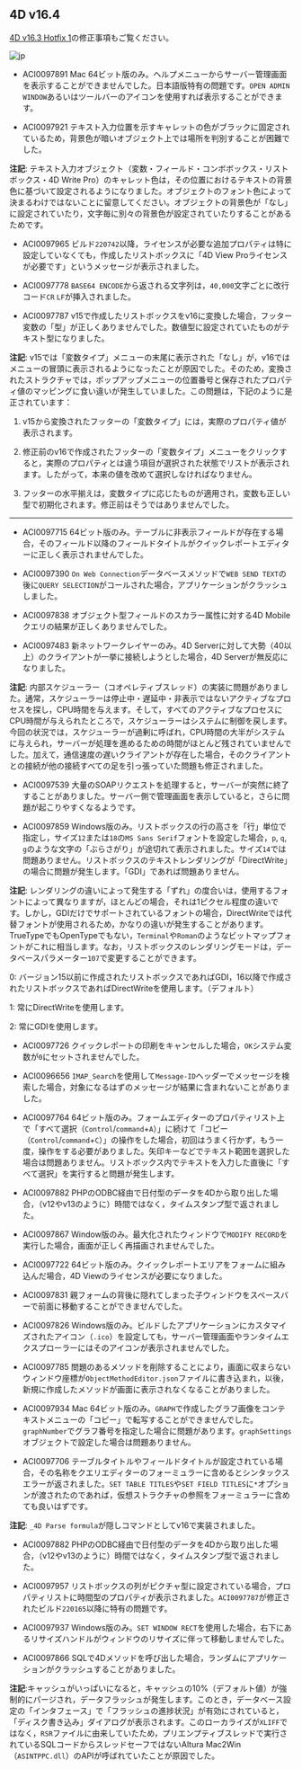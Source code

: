 ## 4D v16.4
[4D v16.3 Hotfix 1](https://github.com/4D-JP/release-notes/tree/master/v16/16.3/hf1/)の修正事項もご覧ください。

![jp](https://cloud.githubusercontent.com/assets/10509075/16182979/016305e0-36e7-11e6-816b-2335cc6f0abb.png)

* ACI0097891 Mac 64ビット版のみ。ヘルプメニューからサーバー管理画面を表示することができませんでした。日本語版特有の問題です。``OPEN ADMIN WINDOW``あるいはツールバーのアイコンを使用すれば表示することができます。

* ACI0097921 テキスト入力位置を示すキャレットの色がブラックに固定されているため，背景色が暗いオブジェクト上では場所を判別することが困難でした。

**注記**: テキスト入力オブジェクト（変数・フィールド・コンボボックス・リストボックス・4D Write Pro）のキャレット色は，その位置におけるテキストの背景色に基づいて設定されるようになりました。オブジェクトのフォント色によって決まるわけではないことに留意してください。オブジェクトの背景色が「なし」に設定されていたり，文字毎に別々の背景色が設定されていたりすることがあるためです。

* ACI0097965 ビルド``220742``以降，ライセンスが必要な追加プロパティは特に設定していなくても，作成したリストボックスに「4D View Proライセンスが必要です」というメッセージが表示されました。

* ACI0097778 ``BASE64 ENCODE``から返される文字列は，``40,000``文字ごとに改行コード``CR`` ``LF``が挿入されました。

* ACI0097787 v15で作成したリストボックスをv16に変換した場合，フッター変数の「型」が正しくありませんでした。数値型に設定されていたものがテキスト型になりました。

**注記**: v15では「変数タイプ」メニューの末尾に表示された「なし」が，v16ではメニューの冒頭に表示されるようになったことが原因でした。そのため，変換されたストラクチャでは，ポップアップメニューの位置番号と保存されたプロパティ値のマッピングに食い違いが発生していました。この問題は，下記のように是正されています：

1. v15から変換されたフッターの「変数タイプ」には，実際のプロパティ値が表示されます。

1. 修正前のv16で作成されたフッターの「変数タイプ」メニューをクリックすると，実際のプロパティとは違う項目が選択された状態でリストが表示されます。したがって，本来の値を改めて選択しなければなりません。

1. フッターの水平揃えは，変数タイプに応じたものが適用され，変数も正しい型で初期化されます。修正前はそうではありませんでした。

---

* ACI0097715 64ビット版のみ。テーブルに非表示フィールドが存在する場合，そのフィールド以降のフィールドタイトルがクイックレポートエディターに正しく表示されませんでした。

* ACI0097390 ``On Web Connection``データベースメソッドで``WEB SEND TEXT``の後に``QUERY SELECTION``がコールされた場合，アプリケーションがクラッシュしました。

* ACI0097838 オブジェクト型フィールドのスカラー属性に対する4D Mobileクエリの結果が正しくありませんでした。

* ACI0097483 新ネットワークレイヤーのみ。4D Serverに対して大勢（40以上）のクライアントが一挙に接続しようとした場合，4D Serverが無反応になりました。

**注記**: 内部スケジューラー（コオペレティブスレッド）の実装に問題がありました。通常，スケジューラーは停止中・遅延中・非表示ではないアクティブなプロセスを探し，CPU時間を与えます。そして，すべてのアクティブなプロセスにCPU時間が与えられたところで，スケジューラーはシステムに制御を戻します。今回の状況では，スケジューラーが過剰に呼ばれ，CPU時間の大半がシステムに与えられ，サーバーが処理を進めるための時間がほとんど残されていませんでした。加えて，通信速度の遅いクライアントが存在した場合，そのクライアントとの接続が他の接続すべての足を引っ張っていた問題も修正されました。

* ACI0097539 大量のSOAPリクエストを処理すると，サーバーが突然に終了することがありました。サーバー側で管理画面を表示していると，さらに問題が起こりやすくなるようです。

* ACI0097859 Windows版のみ。リストボックスの行の高さを「行」単位で指定し，サイズ``12``または``18``の``MS Sans Serif``フォントを設定した場合，``p``, ``q``, ``g``のような文字の「ぶらさがり」が途切れて表示されました。サイズ``14``では問題ありません。リストボックスのテキストレンダリングが「DirectWrite」の場合に問題が発生します。「GDI」であれば問題ありません。

**注記**: レンダリングの違いによって発生する「ずれ」の度合いは，使用するフォントによって異なりますが，ほとんどの場合，それは1ピクセル程度の違いです。しかし，GDIだけでサポートされているフォントの場合，DirectWriteでは代替フォントが使用されるため，かなりの違いが発生することがあります。TrueTypeでもOpenTypeでもない，``Terminal``や``Roman``のようなビットマップフォントがこれに相当します。なお，リストボックスのレンダリングモードは，データベースパラメーター``107``で変更することができます。

0: バージョン15以前に作成されたリストボックスであればGDI，16以降で作成されたリストボックスであればDirectWriteを使用します。（デフォルト）

1: 常にDirectWriteを使用します。

2: 常にGDIを使用します。

* ACI0097726 クイックレポートの印刷をキャンセルした場合，``OK``システム変数が``0``にセットされませんでした。

* ACI0096656 ``IMAP_Search``を使用して``Message-ID``ヘッダーでメッセージを検索した場合，対象になるはずのメッセージが結果に含まれないことがありました。

* ACI0097764 64ビット版のみ。フォームエディターのプロパティリスト上で「すべて選択（``Control``/``command``+``A``）」に続けて「コピー（``Control``/``command``+``C``）」の操作をした場合，初回はうまく行かず，もう一度，操作をする必要がありました。矢印キーなどでテキスト範囲を選択した場合は問題ありません。リストボックス内でテキストを入力した直後に「すべて選択」を実行すると問題が発生します。

* ACI0097882 PHPのODBC経由で日付型のデータを4Dから取り出した場合，（v12やv13のように）時間ではなく，タイムスタンプ型で返されました。

* ACI0097867 Window版のみ。最大化されたウィンドウで``MODIFY RECORD``を実行した場合，画面が正しく再描画されませんでした。

* ACI0097722 64ビット版のみ。クイックレポートエリアをフォームに組み込んだ場合，4D Viewのライセンスが必要になりました。

* ACI0097831 親フォームの背後に隠れてしまった子ウィンドウをスペースバーで前面に移動することができませんでした。

* ACI0097826 Windows版のみ。ビルドしたアプリケーションにカスタマイズされたアイコン（``.ico``）を設定しても，サーバー管理画面やランタイムエクスプローラーにはそのアイコンが表示されませんでした。

* ACI0097785 問題のあるメソッドを削除することにより，画面に収まらないウィンドウ座標が``ObjectMethodEditor.json``ファイルに書き込まれ，以後，新規に作成したメソッドが画面に表示されなくなることがありました。

* ACI0097934 Mac 64ビット版のみ。``GRAPH``で作成したグラフ画像をコンテキストメニューの「コピー」で転写することができませんでした。``graphNumber``でグラフ番号を指定した場合に問題があります。``graphSettings``オブジェクトで設定した場合は問題ありません。

* ACI0097706 テーブルタイトルやフィールドタイトルが設定されている場合，その名称をクエリエディターのフォーミュラーに含めるとシンタックスエラーが返されました。``SET TABLE TITLES``や``SET FIELD TITLES``に``*``オプションが渡されたのであれば，仮想ストラクチャの参照をフォーミュラーに含めても良いはずです。

**注記**: ``_4D Parse formula``が隠しコマンドとしてv16で実装されました。

* ACI0097882 PHPのODBC経由で日付型のデータを4Dから取り出した場合，（v12やv13のように）時間ではなく，タイムスタンプ型で返されました。

* ACI0097957 リストボックスの列がピクチャ型に設定されている場合，プロパティリストに時間型のプロパティが表示されました。``ACI0097787``が修正されたビルド``220165``以降に特有の問題です。

* ACI0097937 Windows版のみ。``SET WINDOW RECT``を使用した場合，右下にあるリサイズハンドルがウィンドウのリサイズに伴って移動しませんでした。

* ACI0097866 SQLで4Dメソッドを呼び出した場合，ランダムにアプリケーションがクラッシュすることがありました。

**注記**:キャッシュがいっぱいになると，キャッシュの10%（デフォルト値）が強制的にパージされ，データフラッシュが発生します。このとき，データベース設定の「インタフェース」で「フラッシュの進捗状況」が有効にされていると，「ディスク書き込み」ダイアログが表示されます。このローカライズが``XLIFF``ではなく，``RSR``ファイルに由来していたため，プリエンプティブスレッドで実行されているSQLコードからスレッドセーフではないAltura Mac2Win（``ASINTPPC.dll``）のAPIが呼ばれていたことが原因でした。
